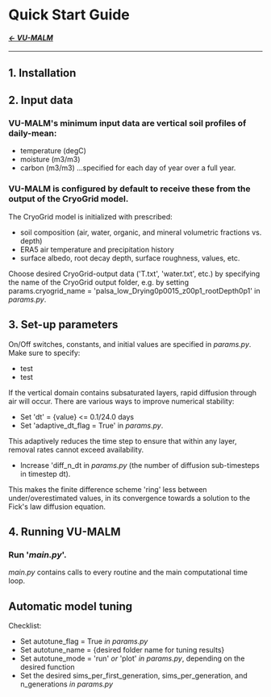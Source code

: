 
# Quick Start Guide

#### _[&larr; VU-MALM](vu_malm.md)_

---

## 1. Installation

## 2. Input data

### VU-MALM's minimum input data are vertical soil profiles of daily-mean: 
- temperature (degC)
- moisture (m3/m3)
- carbon (m3/m3)
...specified for each day of year over a full year.

### VU-MALM is configured by default to receive these from the output of the CryoGrid model. 

The CryoGrid model is initialized with prescribed:
- soil composition (air, water, organic, and mineral volumetric fractions vs. depth)
- ERA5 air temperature and precipitation history
- surface albedo, root decay depth, surface roughness, values, etc.

Choose desired CryoGrid-output data ('T.txt', 'water.txt', etc.) by specifying the name of the CryoGrid output folder, e.g. by setting params.cryogrid_name = 'palsa_low_Drying0p0015_z00p1_rootDepth0p1' in _params.py_.

## 3. Set-up parameters

On/Off switches, constants, and initial values are specified in _params.py_.
Make sure to specify:
  - test
  - test

If the vertical domain contains subsaturated layers, rapid diffusion through air will occur. There are various ways to improve numerical stability:
  - Set 'dt' = {value} <= 0.1/24.0 days
  - Set 'adaptive_dt_flag = True' in _params.py_.
      
  This adaptively reduces the time step to ensure that within any layer, removal rates cannot exceed availability.
  - Increase 'diff_n_dt in _params.py_ (the number of diffusion sub-timesteps in timestep dt).

  This makes the finite difference scheme 'ring' less between under/overestimated values, in its convergence towards a solution to the Fick's law diffusion equation.

## 4. Running VU-MALM

### Run '_main.py_'. 
_main.py_ contains calls to every routine and the main computational time loop.

## Automatic model tuning

Checklist:
  - Set autotune_flag = True _in params.py_
  - Set autotune_name = {desired folder name for tuning results}
  - Set autotune_mode = 'run' _or_ 'plot' _in params.py_, depending on the desired function
  - Set the desired sims_per_first_generation, sims_per_generation, and n_generations _in params.py_
